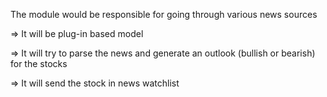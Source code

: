 The module would be responsible for going through various news sources 

=> It will be plug-in based model 

=>  It will try to parse the news and generate an outlook (bullish or bearish) for the stocks

=>  It will send the stock in news watchlist


